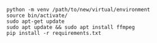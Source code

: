 ```python -m venv /path/to/new/virtual/environment```     
```source bin/activate/```     
```sudo apt-get update```     
```sudo apt update && sudo apt install ffmpeg```     
```pip install -r requirements.txt```     
